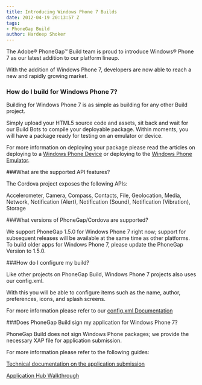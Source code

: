 ```yaml
---
title: Introducing Windows Phone 7 Builds
date: 2012-04-19 20:13:57 Z
tags:
- PhoneGap Build
author: Hardeep Shoker
---
```


The Adobe® PhoneGap™ Build team is proud to introduce Windows® Phone 7 as our latest addition to our platform lineup.

With the addition of Windows Phone 7, developers are now able to reach a new and rapidly growing market.

<!-- end-slug -->

### How do I build for Windows Phone 7?

Building for Windows Phone 7 is as simple as building for any other Build project.

Simply upload your HTML5 source code and assets, sit back and wait for our Build Bots to compile your deployable package. Within moments, you will have a package ready for testing on an emulator or device.

For more information on deploying your package please read the articles on deploying to a [Windows Phone Device](http://msdn.microsoft.com/en-us/library/gg588378%28v=VS.92%29.aspx) or deploying to the [Windows Phone Emulator](http://msdn.microsoft.com/en-us/library/ff402563%28v=vs.92%29.aspx).

###What are the supported API features?

The Cordova project exposes the following APIs:

Accelerometer, Camera, Compass, Contacts, File, Geolocation, Media, Network, Notification (Alert), Notification (Sound), Notification (Vibration), Storage

###What versions of PhoneGap/Cordova are supported?

We support PhoneGap 1.5.0 for Windows Phone 7 right now; support for subsequent releases will be available at the same time as other platforms. To build older apps for Windows Phone 7, please update the PhoneGap Version to 1.5.0.

###How do I configure my build?

Like other projects on PhoneGap Build, Windows Phone 7 projects also uses our config.xml.

With this you will be able to configure items such as the name, author, preferences, icons, and splash screens.

For more information please refer to our [config.xml Documentation](https://build.phonegap.com/docs/config-xml)

###Does PhoneGap Build sign my application for Windows Phone 7?

PhoneGap Build does not sign Windows Phone packages; we provide the necessary XAP file for application submission.

For more information please refer to the following guides:

[Technical documentation on the application submission](http://msdn.microsoft.com/en-us/library/ff941089%28v=vs.92%29.aspx)

[Application Hub Walkthrough](http://www.limchenglei.com/wp-content/uploads/2010/11/Windows-Phone-App-Hub-Registration.pdf)
